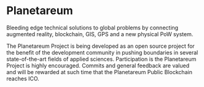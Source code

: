 # Planetareum
Bleeding edge technical solutions to global problems by connecting augmented reality, blockchain, GIS, GPS and a new physical PoW system.

The Planetareum Project is being developed as an open source project for the benefit of the development community in pushing boundaries in several state-of-the-art fields of applied sciences. 
Participation is the Planetareum Project is highly encouraged. Commits and general feedback are valued and will be rewarded at such time that the Planetareum Public Blockchain reaches ICO.
